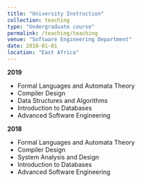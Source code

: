 ```yaml
---
title: "University Instruction"
collection: teaching
type: "Undergraduate course"
permalink: /teaching/teaching
venue: "Software Engineering Department"
date: 2018-01-01
location: "East Africa"
---
```


**2019**

* Formal Languages and Automata Theory
* Compiler Design
* Data Structures and Algorithms
* Introduction to Databases
* Advanced Software Engineering

**2018**

* Formal Languages and Automata Theory
* Compiler Design
* System Analysis and Design 
* Introduction to Databases
* Advanced Software Engineering